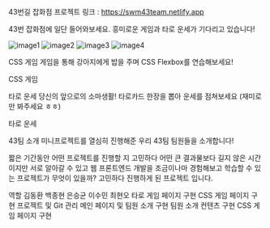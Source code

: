 43번길 잡화점
프로젝트 링크 : https://swm43team.netlify.app

43번 잡화점에 일단 들어와보세요.
흥미로운 게임과 타로 운세가 기다리고 있습니다!


![image1](https://user-images.githubusercontent.com/81180977/166450298-c858678b-2977-4e91-8a64-777d4f329621.png)
![image2](https://user-images.githubusercontent.com/81180977/166450301-e0b9fd40-6c54-4c4a-a4db-d1a647a746b6.png)
![image3](https://user-images.githubusercontent.com/81180977/166450305-efb5df26-7b79-491e-a335-ba10b14714ee.png)
![image4](https://user-images.githubusercontent.com/81180977/166450309-8d30451b-8769-4afc-8628-d59080ef5927.png)

CSS 게임
게임을 통해 강아지에게 밥을 주며 CSS Flexbox를 연습해보세요!

CSS 게임

타로 운세
당신의 앞으로의 소마생활! 타로카드 한장을 뽑아 운세를 점쳐보세요
(재미로만 봐주세요 ㅎㅎ)

타로 운세

43팀 소개
미니프로젝트를 열심히 진행해준 우리 43팀 팀원들을 소개합니다!



짧은 기간동안 어떤 프로젝트를 진행할 지 고민하다 어떤 큰 결과물보다 길지 않은 시간이지만 서로 알아갈 수 있고 웹 프론트엔드 개발을 조금이나마 경험해보고 학습할 수 있는 프로젝트가 무엇이 있을까? 고민하다 진행하게 된 프로젝트 입니다.

역할
김동환	백종현	은승균	이수민	최현오
타로 게임 페이지 구현	CSS 게임 페이지 구현	프로젝트 및 Git 관리
메인 페이지 및 팀원 소개 구현	팀원 소개 컨텐츠 구현	CSS 게임 페이지 구현
